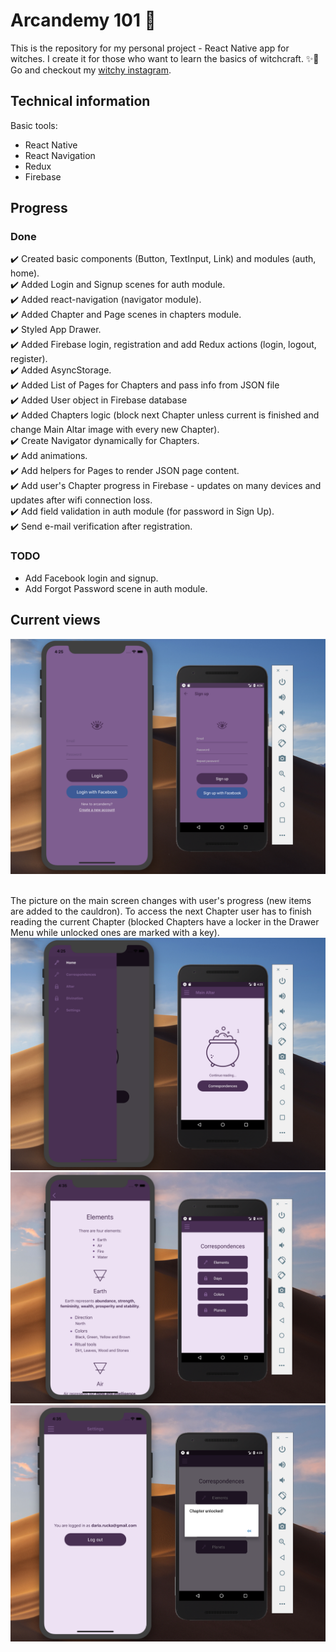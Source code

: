 # Arcandemy 101 🧙
This is the repository for my personal project - React Native app for witches. I create it for those who want to
learn the basics of witchcraft. ✨🔮 Go and checkout my [witchy instagram](https://www.instagram.com/arcandemy/).

## Technical information
Basic tools:
* React Native
* React Navigation
* Redux
* Firebase

## Progress
### Done
✔️ Created basic components (Button, TextInput, Link) and modules (auth, home). <br />
✔️ Added Login and Signup scenes for auth module. <br />
✔️ Added react-navigation (navigator module). <br />
✔️ Added Chapter and Page scenes in chapters module. <br />
✔️ Styled App Drawer. <br />
✔️ Added Firebase login, registration and add Redux actions (login, logout, register). <br />
✔️ Added AsyncStorage. <br />
✔️ Added List of Pages for Chapters and pass info from JSON file <br />
✔️ Added User object in Firebase database <br />
✔️ Added Chapters logic (block next Chapter unless current is finished and change Main Altar image with every new Chapter). <br />
✔️ Create Navigator dynamically for Chapters. <br />
✔️ Add animations. <br />
✔️ Add helpers for Pages to render JSON page content. <br />
✔️ Add user's Chapter progress in Firebase - updates on many devices and updates after wifi connection loss. <br />
✔️ Add field validation in auth module (for password in Sign Up). <br />
✔️ Send e-mail verification after registration. <br />

### TODO
* Add Facebook login and signup.
* Add Forgot Password scene in auth module.

## Current views
![Login and registration](./assets/01.png) <br /><br />

The picture on the main screen changes with user's progress (new items are added to the cauldron).
To access the next Chapter user has to finish reading the current Chapter (blocked Chapters have a locker in the Drawer Menu while unlocked ones are marked with a key). <br />
![Main screen and drawer menu](./assets/02.png) <br />
![Chapter and page screens](./assets/03.png) <br />
![Settings](./assets/04.png) <br />
